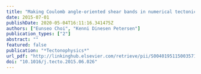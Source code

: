 ```yaml
---
title: "Making Coulomb angle-oriented shear bands in numerical tectonic models"
date: 2015-07-01
publishDate: 2020-05-04T16:11:16.341475Z
authors: ["Eunseo Choi", "Kenni Dinesen Petersen"]
publication_types: ["2"]
abstract: ""
featured: false
publication: "*Tectonophysics*"
url_pdf: "http://linkinghub.elsevier.com/retrieve/pii/S0040195115003571"
doi: "10.1016/j.tecto.2015.06.026"
---
```


